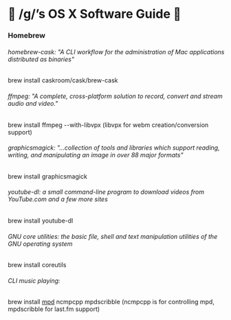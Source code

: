 #  /g/’s OS X Software Guide  

### Homebrew

###### homebrew-cask: "A CLI workflow for the administration of Mac applications distributed as binaries"  
brew install caskroom/cask/brew-cask    
  

###### ffmpeg: "A complete, cross-platform solution to record, convert and stream audio and video."  
brew install ffmpeg --with-libvpx (libvpx for webm creation/conversion support)  
  

###### graphicsmagick: "...collection of tools and libraries which support reading, writing, and manipulating an image in over 88 major formats"  
brew install graphicsmagick  
  

###### youtube-dl: a small command-line program to download videos from YouTube.com and a few more sites  
brew install youtube-dl  
  

###### GNU core utilities: the basic file, shell and text manipulation utilities of the GNU operating system  
brew install coreutils
  

###### CLI music playing:
brew install [mpd](http://www.musicpd.org) ncmpcpp mpdscribble (ncmpcpp is for controlling mpd, mpdscribble for last.fm support)
